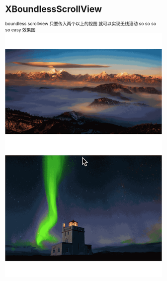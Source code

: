 # XBoundlessScrollView
boundless scrollview
只要传入两个以上的视图 就可以实现无线滚动 so so so so easy
效果图![show.gif](https://github.com/orangeLong/XBoundlessScrollView/raw/master/show.gif)

